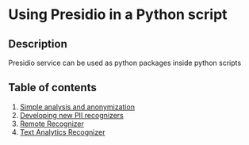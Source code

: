 # Using Presidio in a Python script

## Description

Presidio service can be used as python packages inside python scripts

## Table of contents

1. [Simple analysis and anonymization](presidio_notebook.ipynb)
2. [Developing new PII recognizers](customizing_presidio_analyzer.ipynb)
3. [Remote Recognizer](https://github.com/microsoft/presidio/blob/main/docs/samples/python/example_remote_recognizer.py)
3. [Text Analytics Recognizer](https://github.com/microsoft/presidio/blob/main/docs/samples/python/example_remote_recognizer.py)
